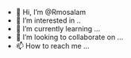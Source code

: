 - 👋 Hi, I’m @Rmosalam
- 👀 I’m interested in ..
- 🌱 I’m currently learning ...
- 💞️ I’m looking to collaborate on ...
- 📫 How to reach me ...

<!---
Rmosalam/Rmosalam is a ✨ special ✨ repository because its `README.md` (this file) appears on your GitHub profile.
You can click the Preview link to take a look at your changes.
--->

